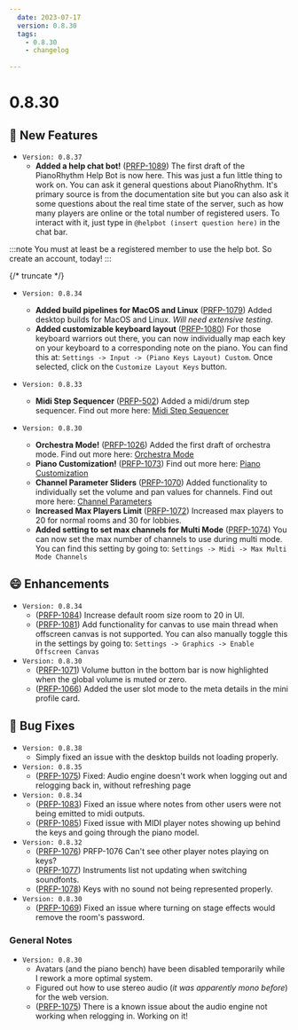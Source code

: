```yaml
---
  date: 2023-07-17
  version: 0.8.30
  tags:
    - 0.8.30
    - changelog
  
---
```


# 0.8.30

## :rocket: New Features
- `Version: 0.8.37`
  - **Added a help chat bot!** ([PRFP-1089](https://pianorhythm.myjetbrains.com/youtrack/issue/PRFP-1089)) The first draft of the PianoRhythm Help Bot is now here. This was just a fun little thing to work on. You can ask it general questions about PianoRhythm. It's primary source is from the documentation site but you can also ask it some questions about the real time state of the server, such as how many players are online or the total number of registered users. To interact with it, just type in `@helpbot (insert question here)` in the chat bar.

:::note
  You must at least be a registered member to use the help bot. So create an account, today!
:::

{/* truncate */}

- `Version: 0.8.34`
  -  **Added build pipelines for MacOS and Linux** ([PRFP-1079](https://pianorhythm.myjetbrains.com/youtrack/issue/PRFP-1079)) Added desktop builds for MacOS and Linux. *Will need extensive testing*.
  -  **Added customizable keyboard layout** ([PRFP-1080](https://pianorhythm.myjetbrains.com/youtrack/issue/PRFP-1080)) For those keyboard warriors out there, you can now
  individually map each key on your keyboard to a corresponding note on the piano. You can find this at: `Settings -> Input -> (Piano Keys Layout) Custom`. Once selected, click on the `Customize Layout Keys` button.

- `Version: 0.8.33`
  - **Midi Step Sequencer** ([PRFP-502](https://pianorhythm.myjetbrains.com/youtrack/issue/PRFP-502)) Added a midi/drum step sequencer. Find out more here: [Midi Step Sequencer](/guides/sequencer/)

- `Version: 0.8.30`
  - **Orchestra Mode!** ([PRFP-1026](https://pianorhythm.myjetbrains.com/youtrack/issue/PRFP-1026)) Added the first draft of orchestra mode. Find out more here: [Orchestra Mode](/guides/orchestra-mode/)
  - **Piano Customization!** ([PRFP-1073](https://pianorhythm.myjetbrains.com/youtrack/issue/PRFP-1073)) Find out more here: [Piano Customization](/guides/customization/customization-piano)
  - **Channel Parameter Sliders** ([PRFP-1070](https://pianorhythm.myjetbrains.com/youtrack/issue/PRFP-1070)) Added functionality to individually set the volume and pan values for channels. Find out more here: [Channel Parameters](/guides/instrument-dock/channel-parameters)
  - **Increased Max Players Limit** ([PRFP-1072](https://pianorhythm.myjetbrains.com/youtrack/issue/PRFP-1072)) Increased max players to 20 for normal rooms and 30 for lobbies.
  - **Added setting to set max channels for Multi Mode** ([PRFP-1074](https://pianorhythm.myjetbrains.com/youtrack/issue/PRFP-1074)) You can now set the max number of channels to use during multi mode. You can find this setting by going to: `Settings -> Midi -> Max Multi Mode Channels`

## :smile: Enhancements
- `Version: 0.8.34`
  - ([PRFP-1084](https://pianorhythm.myjetbrains.com/youtrack/issue/PRFP-1084)) Increase default room size room to 20 in UI.
  - ([PRFP-1081](https://pianorhythm.myjetbrains.com/youtrack/issue/PRFP-1081)) Add functionality for canvas to use main thread when offscreen canvas is not supported. You can also manually toggle this in the settings by going to: `Settings -> Graphics -> Enable Offscreen Canvas`
- `Version: 0.8.30`
  - ([PRFP-1071](https://pianorhythm.myjetbrains.com/youtrack/issue/PRFP-1071)) Volume button in the bottom bar is now highlighted when the global volume is muted or zero.
  - ([PRFP-1066](https://pianorhythm.myjetbrains.com/youtrack/issue/PRFP-1066)) Added the user slot mode to the meta details in the mini profile card.

## :bug: Bug Fixes
- `Version: 0.8.38`
  - Simply fixed an issue with the desktop builds not loading properly.
- `Version: 0.8.35`
  - ([PRFP-1075](https://pianorhythm.myjetbrains.com/youtrack/issue/PRFP-1075)) Fixed: Audio engine doesn't work when logging out and relogging back in, without refreshing page
- `Version: 0.8.34`
  - ([PRFP-1083](https://pianorhythm.myjetbrains.com/youtrack/issue/PRFP-1083)) Fixed an issue where notes from other users were not being emitted to midi outputs.
  - ([PRFP-1085](https://pianorhythm.myjetbrains.com/youtrack/issue/PRFP-1085)) Fixed issue with MIDI player notes showing up behind the keys and going through the piano model.
- `Version: 0.8.32`
  - ([PRFP-1076](https://pianorhythm.myjetbrains.com/youtrack/issue/PRFP-1076)) PRFP-1076 Can't see other player notes playing on keys?
  - ([PRFP-1077](https://pianorhythm.myjetbrains.com/youtrack/issue/PRFP-1077)) Instruments list not updating when switching soundfonts.
  - ([PRFP-1078](https://pianorhythm.myjetbrains.com/youtrack/issue/PRFP-1078)) Keys with no sound not being represented properly.
- `Version: 0.8.30`
  - ([PRFP-1069](https://pianorhythm.myjetbrains.com/youtrack/issue/PRFP-1069)) Fixed an issue where turning on stage effects would remove the room's password.

### General Notes
- `Version: 0.8.30`
  - Avatars (and the piano bench) have been disabled temporarily while I rework a more optimal system.
  - Figured out how to use stereo audio (_it was apparently mono before_) for the web version.
  - ([PRFP-1075](https://pianorhythm.myjetbrains.com/youtrack/issue/PRFP-1075)) There is a known issue about the audio engine not working when relogging in. Working on it!

<!----------------------------------------------->
